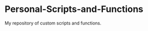 Personal-Scripts-and-Functions
==============================

My repository of custom scripts and functions.
